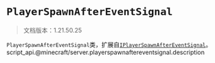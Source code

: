 # `PlayerSpawnAfterEventSignal`

> 文档版本：1.21.50.25

`PlayerSpawnAfterEventSignal`类，扩展自[`IPlayerSpawnAfterEventSignal`](./iplayerspawnaftereventsignal.md)。script_api.@minecraft/server.playerspawnaftereventsignal.description
